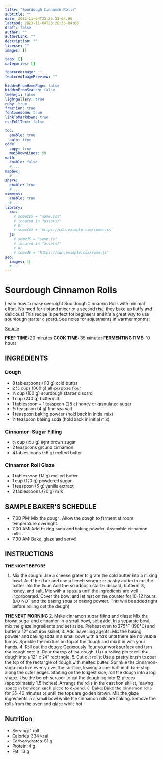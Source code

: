```yaml
---
title: "Sourdough Cinnamon Rolls"
subtitle: ""
date: 2023-11-04T23:26:35-04:00
lastmod: 2023-11-04T23:26:35-04:00
draft: false
author: ""
authorLink: ""
description: ""
license: ""
images: []

tags: []
categories: []

featuredImage: ""
featuredImagePreview: ""

hiddenFromHomePage: false
hiddenFromSearch: false
twemoji: false
lightgallery: true
ruby: true
fraction: true
fontawesome: true
linkToMarkdown: true
rssFullText: false

toc:
  enable: true
  auto: true
code:
  copy: true
  maxShownLines: 50
math:
  enable: false
  # ...
mapbox:
  # ...
share:
  enable: true
  # ...
comment:
  enable: true
  # ...
library:
  css:
    # someCSS = "some.css"
    # located in "assets/"
    # Or
    # someCSS = "https://cdn.example.com/some.css"
  js:
    # someJS = "some.js"
    # located in "assets/"
    # Or
    # someJS = "https://cdn.example.com/some.js"
seo:
  images: []
  # ...
---
```


# Sourdough Cinnamon Rolls

Learn how to make overnight Sourdough Cinnamon Rolls with minimal effort. No need for a stand mixer or a second rise, they bake up fluffy and delicious! This recipe is perfect for beginners and it's a great way to use sourdough starter discard. See notes for adjustments in warmer months!

[Source](https://littlespoonfarm.com/sourdough-cinnamon-rolls/)

**PREP TIME:** 20 minutes
**COOK TIME:** 35 minutes
**FERMENTING TIME:** 10 hours

## INGREDIENTS

### Dough

- 8 tablespoons (113 g) cold butter
- 2 ½ cups (300 g) all-purpose flour
- ⅓ cup (100 g) sourdough starter discard
- 1 cup (240 g) buttermilk
- 1 tablespoon + 1 teaspoon (25 g) honey or granulated sugar
- ¾ teaspoon (4 g) fine sea salt
- 1 teaspoon baking powder (hold back in initial mix)
- ½ teaspoon baking soda (hold back in initial mix)

### Cinnamon-Sugar Filling

- ¾ cup (150 g) light brown sugar
- 2 teaspoons ground cinnamon
- 4 tablespoons (56 g) melted butter

### Cinnamon Roll Glaze

- 1 tablespoon (14 g) melted butter
- 1 cup (120 g) powdered sugar
- 1 teaspoon (5 g) vanilla extract
- 2 tablespoons (30 g) milk

## SAMPLE BAKER'S SCHEDULE

- 7:00 PM: Mix the dough. Allow the dough to ferment at room temperature overnight.
- 7:00 AM: Add baking soda and baking powder. Assemble cinnamon rolls.
- 7:30 AM: Bake, glaze and serve!

## INSTRUCTIONS

**THE NIGHT BEFORE**

1. Mix the dough: Use a cheese grater to grate the cold butter into a mixing bowl. Add the flour and use a bench scraper or pastry cutter to cut the butter into the flour. Add the sourdough starter discard, buttermilk, honey, and salt. Mix with a spatula until the ingredients are well incorporated. Cover the bowl and let rest on the counter for 10-12 hours. (DO NOT add the baking soda or baking powder. This will be added right before rolling out the dough)

**THE NEXT MORNING**
2. Make cinnamon sugar filling and glaze: Mix the brown sugar and cinnamon in a small bowl, set aside. In a separate bowl, mix the glaze ingredients and set aside. Preheat oven to 375°F (190°C) and butter a 12" cast iron skillet.
3. Add leavening agents: Mix the baking powder and baking soda in a small bowl with a fork until there are no visible lumps. Sprinkle the mixture on top of the dough and mix it in with your hands.
4. Roll out the dough: Generously flour your work surface and turn the dough onto it. Flour the top of the dough. Use a rolling pin to roll the dough into a 12" x 24" rectangle.
5. Cut out rolls: Use a pastry brush to coat the top of the rectangle of dough with melted butter. Sprinkle the cinnamon-sugar mixture evenly over the surface, leaving a one-half-inch bare strip along the outer edges. Starting on the longest side, roll the dough into a log shape. Use the bench scraper to cut the dough log into 12 pieces (approximately 1.5 inches). Arrange the rolls in the cast iron skillet, leaving space in between each piece to expand.
6. Bake: Bake the cinnamon rolls for 35-40 minutes or until the tops are golden brown. Mix the glaze ingredients in a small bowl while the cinnamon rolls are baking. Remove the rolls from the oven and glaze while hot.

## Nutrition

- Serving: 1 roll
- Calories: 334 kcal
- Carbohydrates: 51 g
- Protein: 4 g
- Fat: 13 g
